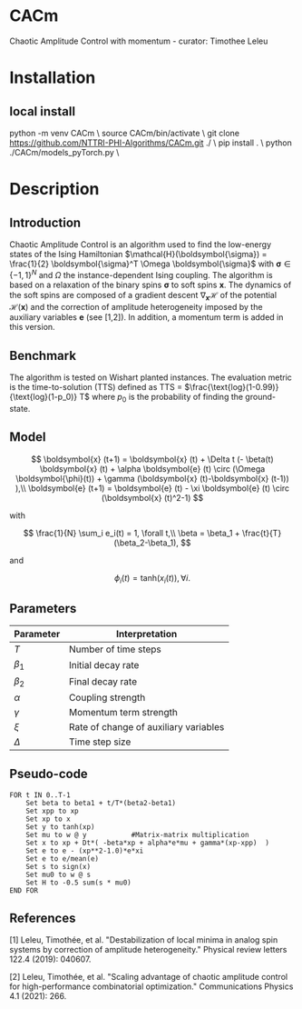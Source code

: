# CACm
Chaotic Amplitude Control with momentum - curator: Timothee Leleu

# Installation

## local install

python -m venv CACm \\
source CACm/bin/activate \\
git clone https://github.com/NTTRI-PHI-Algorithms/CACm.git ./ \\
pip install . \\
python ./CACm/models_pyTorch.py \\


# Description

## Introduction

Chaotic Amplitude Control is an algorithm used to find the low-energy states of the Ising Hamiltonian $\mathcal{H}(\boldsymbol{\sigma}) = \frac{1}{2} \boldsymbol{\sigma}^T \Omega \boldsymbol{\sigma}$ with $\boldsymbol{\sigma} \in \{-1,1\}^N$ and $\Omega$ the instance-dependent Ising coupling. The algorithm is based on a relaxation of the binary spins $\boldsymbol{\sigma}$ to soft spins $\boldsymbol{x}$. The dynamics of the soft spins are composed of a gradient descent $\nabla_{\boldsymbol{x}} \mathcal{H}$ of the potential $\mathcal{H}(\boldsymbol{x})$ and the correction of amplitude heterogeneity imposed by the auxiliary variables $\boldsymbol{e}$ (see [1,2]). In addition, a momentum term is added in this version.

## Benchmark

The algorithm is tested on Wishart planted instances. The evaluation metric is the time-to-solution (TTS) defined as TTS = $\frac{\text{log}(1-0.99)}{\text{log}(1-p_0)} T$ where $p_0$ is the probability of finding the ground-state.

## Model

$$
\boldsymbol{x} (t+1) = \boldsymbol{x} (t) + \Delta t (- \beta(t) \boldsymbol{x} (t) + \alpha \boldsymbol{e} (t) \circ (\Omega \boldsymbol{\phi}(t)) + \gamma (\boldsymbol{x} (t)-\boldsymbol{x} (t-1)) ),\\
\boldsymbol{e} (t+1) = \boldsymbol{e} (t) - \xi \boldsymbol{e} (t) \circ (\boldsymbol{x} (t)^2-1)
$$

with

$$
\frac{1}{N} \sum_i e_i(t) = 1, \forall t,\\
\beta = \beta_1 + \frac{t}{T}(\beta_2-\beta_1),
$$

and 

$$
\phi_i(t) = \text{tanh}(x_i(t)), \forall i.
$$

## Parameters

| Parameter | Interpretation |
| --------------- | --------------- |
| $T$          | Number of time steps         |
| $\beta_1$         | Initial decay rate          |
| $\beta_2$         | Final decay rate          |
| $\alpha$         | Coupling strength          |
| $\gamma$         | Momentum term strength          |
| $\xi$         | Rate of change of auxiliary variables          |
| $\Delta$         | Time step size          |

## Pseudo-code

```
FOR t IN 0..T-1
    Set beta to beta1 + t/T*(beta2-beta1)   
    Set xpp to xp
    Set xp to x
    Set y to tanh(xp)
    Set mu to w @ y           #Matrix-matrix multiplication
    Set x to xp + Dt*( -beta*xp + alpha*e*mu + gamma*(xp-xpp)  )
    Set e to e - (xp**2-1.0)*e*xi
    Set e to e/mean(e)
    Set s to sign(x)
    Set mu0 to w @ s
    Set H to -0.5 sum(s * mu0)
END FOR
```

## References

[1] Leleu, Timothée, et al. "Destabilization of local minima in analog spin systems by correction of amplitude heterogeneity." Physical review letters 122.4 (2019): 040607.

[2] Leleu, Timothée, et al. "Scaling advantage of chaotic amplitude control for high-performance combinatorial optimization." Communications Physics 4.1 (2021): 266.

